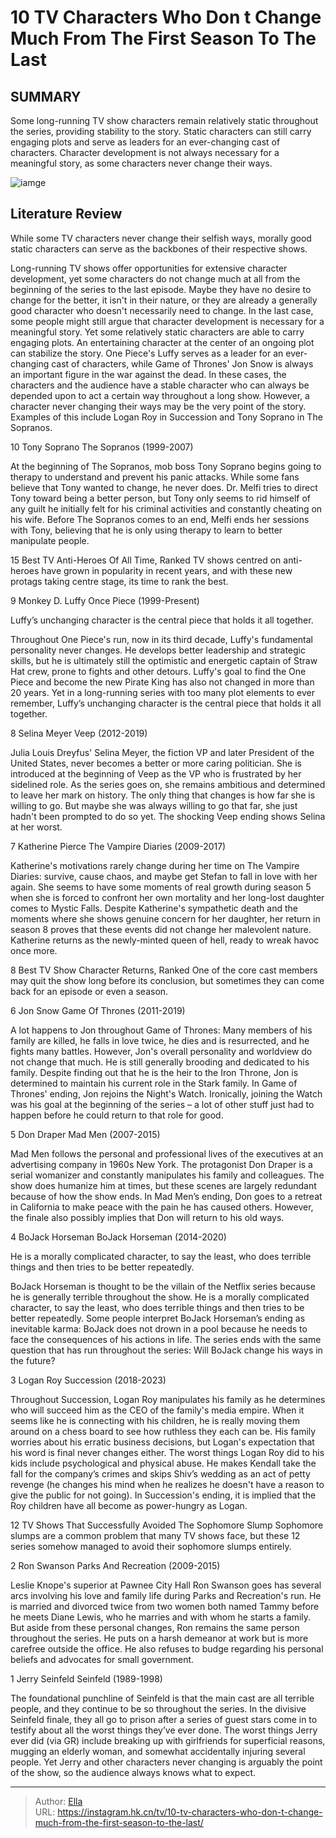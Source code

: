 # 10 TV Characters Who Don t Change Much From The First Season To The Last


## SUMMARY 


 Some long-running TV show characters remain relatively static throughout the series, providing stability to the story. 
 Static characters can still carry engaging plots and serve as leaders for an ever-changing cast of characters. 
 Character development is not always necessary for a meaningful story, as some characters never change their ways. 

![iamge](https://static1.srcdn.com/wordpress/wp-content/uploads/2024/01/characters-who-don-t-change.jpeg)

## Literature Review

While some TV characters never change their selfish ways, morally good static characters can serve as the backbones of their respective shows. 




Long-running TV shows offer opportunities for extensive character development, yet some characters do not change much at all from the beginning of the series to the last episode. Maybe they have no desire to change for the better, it isn&#39;t in their nature, or they are already a generally good character who doesn&#39;t necessarily need to change. In the last case, some people might still argue that character development is necessary for a meaningful story. Yet some relatively static characters are able to carry engaging plots.
An entertaining character at the center of an ongoing plot can stabilize the story. One Piece&#39;s Luffy serves as a leader for an ever-changing cast of characters, while Game of Thrones&#39; Jon Snow is always an important figure in the war against the dead. In these cases, the characters and the audience have a stable character who can always be depended upon to act a certain way throughout a long show. However, a character never changing their ways may be the very point of the story. Examples of this include Logan Roy in Succession and Tony Soprano in The Sopranos.









 








 10  Tony Soprano 
The Sopranos (1999-2007)


 







At the beginning of The Sopranos, mob boss Tony Soprano begins going to therapy to understand and prevent his panic attacks. While some fans believe that Tony wanted to change, he never does. Dr. Melfi tries to direct Tony toward being a better person, but Tony only seems to rid himself of any guilt he initially felt for his criminal activities and constantly cheating on his wife. Before The Sopranos comes to an end, Melfi ends her sessions with Tony, believing that he is only using therapy to learn to better manipulate people.
            
 
 15 Best TV Anti-Heroes Of All Time, Ranked 
TV shows centred on anti-heroes have grown in popularity in recent years, and with these new protags taking centre stage, its time to rank the best.








 9  Monkey D. Luffy 
Once Piece (1999-Present)
        

Luffy’s unchanging character is the central piece that holds it all together.


Throughout One Piece&#39;s run, now in its third decade, Luffy&#39;s fundamental personality never changes. He develops better leadership and strategic skills, but he is ultimately still the optimistic and energetic captain of Straw Hat crew, prone to fights and other detours. Luffy&#39;s goal to find the One Piece and become the new Pirate King has also not changed in more than 20 years. Yet in a long-running series with too many plot elements to ever remember, Luffy’s unchanging character is the central piece that holds it all together.





 8  Selina Meyer 
Veep (2012-2019)


 







Julia Louis Dreyfus&#39; Selina Meyer, the fiction VP and later President of the United States, never becomes a better or more caring politician. She is introduced at the beginning of Veep as the VP who is frustrated by her sidelined role. As the series goes on, she remains ambitious and determined to leave her mark on history. The only thing that changes is how far she is willing to go. But maybe she was always willing to go that far, she just hadn&#39;t been prompted to do so yet. The shocking Veep ending shows Selina at her worst.





 7  Katherine Pierce 
The Vampire Diaries (2009-2017)


 







Katherine&#39;s motivations rarely change during her time on The Vampire Diaries: survive, cause chaos, and maybe get Stefan to fall in love with her again. She seems to have some moments of real growth during season 5 when she is forced to confront her own mortality and her long-lost daughter comes to Mystic Falls. Despite Katherine&#39;s sympathetic death and the moments where she shows genuine concern for her daughter, her return in season 8 proves that these events did not change her malevolent nature. Katherine returns as the newly-minted queen of hell, ready to wreak havoc once more.
            
 
 8 Best TV Show Character Returns, Ranked 
One of the core cast members may quit the show long before its conclusion, but sometimes they can come back for an episode or even a season.








 6  Jon Snow 
Game Of Thrones (2011-2019)


 







A lot happens to Jon throughout Game of Thrones: Many members of his family are killed, he falls in love twice, he dies and is resurrected, and he fights many battles. However, Jon&#39;s overall personality and worldview do not change that much. He is still generally brooding and dedicated to his family.
Despite finding out that he is the heir to the Iron Throne, Jon is determined to maintain his current role in the Stark family. In Game of Thrones&#39; ending, Jon rejoins the Night&#39;s Watch. Ironically, joining the Watch was his goal at the beginning of the series – a lot of other stuff just had to happen before he could return to that role for good.





 5  Don Draper 
Mad Men (2007-2015)


 







Mad Men follows the personal and professional lives of the executives at an advertising company in 1960s New York. The protagonist Don Draper is a serial womanizer and constantly manipulates his family and colleagues. The show does humanize him at times, but these scenes are largely redundant because of how the show ends. In Mad Men’s ending, Don goes to a retreat in California to make peace with the pain he has caused others. However, the finale also possibly implies that Don will return to his old ways.





 4  BoJack Horseman 
BoJack Horseman (2014-2020)


 







He is a morally complicated character, to say the least, who does terrible things and then tries to be better repeatedly.


BoJack Horseman is thought to be the villain of the Netflix series because he is generally terrible throughout the show. He is a morally complicated character, to say the least, who does terrible things and then tries to be better repeatedly. Some people interpret BoJack Horseman’s ending as inevitable karma: BoJack does not drown in a pool because he needs to face the consequences of his actions in life. The series ends with the same question that has run throughout the series: Will BoJack change his ways in the future?





 3  Logan Roy 
Succession (2018-2023)


 







Throughout Succession, Logan Roy manipulates his family as he determines who will succeed him as the CEO of the family&#39;s media empire. When it seems like he is connecting with his children, he is really moving them around on a chess board to see how ruthless they each can be. His family worries about his erratic business decisions, but Logan&#39;s expectation that his word is final never changes either.
The worst things Logan Roy did to his kids include psychological and physical abuse. He makes Kendall take the fall for the company’s crimes and skips Shiv’s wedding as an act of petty revenge (he changes his mind when he realizes he doesn&#39;t have a reason to give the public for not going). In Succession&#39;s ending, it is implied that the Roy children have all become as power-hungry as Logan.
            
 
 12 TV Shows That Successfully Avoided The Sophomore Slump 
Sophomore slumps are a common problem that many TV shows face, but these 12 series somehow managed to avoid their sophomore slumps entirely.








 2  Ron Swanson 
Parks And Recreation (2009-2015)
        

Leslie Knope&#39;s superior at Pawnee City Hall Ron Swanson goes has several arcs involving his love and family life during Parks and Recreation&#39;s run. He is married and divorced twice from two women both named Tammy before he meets Diane Lewis, who he marries and with whom he starts a family. But aside from these personal changes, Ron remains the same person throughout the series. He puts on a harsh demeanor at work but is more carefree outside the office. He also refuses to budge regarding his personal beliefs and advocates for small government.





 1  Jerry Seinfeld 
Seinfeld (1989-1998)


 







The foundational punchline of Seinfeld is that the main cast are all terrible people, and they continue to be so throughout the series. In the divisive Seinfeld finale, they all go to prison after a series of guest stars come in to testify about all the worst things they’ve ever done. The worst things Jerry ever did (via GR) include breaking up with girlfriends for superficial reasons, mugging an elderly woman, and somewhat accidentally injuring several people. Yet Jerry and other characters never changing is arguably the point of the show, so the audience always knows what to expect.


---

> Author: [Ella](https://instagram.hk.cn/)  
> URL: https://instagram.hk.cn/tv/10-tv-characters-who-don-t-change-much-from-the-first-season-to-the-last/  

